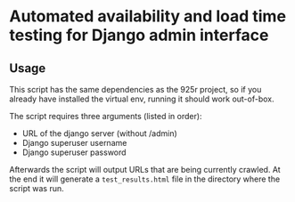 # Automated availability and load time testing for Django admin interface

## Usage
This script has the same dependencies as the 925r project, so if you already have installed the virtual env, running it should work out-of-box.

The script requires three arguments (listed in order):
- URL of the django server (without /admin)
- Django superuser username
- Django superuser password

Afterwards the script will output URLs that are being currently crawled. At the end it will generate a `test_results.html` file in the directory where the script was run.